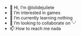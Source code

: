 - 👋 Hi, I’m @lolidejuliete
- 👀 I’m interested in games
- 🌱 I’m currently learning nothing
- 💞️ I’m looking to collaborate on '-'
- 📫 How to reach me nada

<!---
lolidejuliete/lolidejuliete is a ✨ special ✨ repository because its `README.md` (this file) appears on your GitHub profile.
You can click the Preview link to take a look at your changes.
--->
